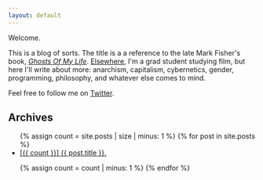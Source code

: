 ```yaml
---
layout: default
---
```


Welcome.

This is a blog of sorts. The title is a a reference to the late Mark Fisher's book, *[Ghosts Of My Life](https://thequietus.com/articles/13004-mark-fisher-ghosts-of-my-life-extract)*. [Elsewhere]({{site.homepage}}), I'm a grad student studying film, but here I'll write about more: anarchism, capitalism, cybernetics, gender, programming, philosophy, and whatever else comes to mind.

Feel free to follow me on [Twitter](http://twitter.com/{{site.twitter}}).

## Archives
<ul class="post-list">
{% assign count = site.posts | size | minus: 1 %}
{% for post in site.posts %}
<li><a href="{{ site.url }}{{ site.baseurl }}{{ post.url }}">[{{ count }}] {{ post.title }}.</a><!-- <div class="post-meta">{{ post.date | date: '%-d %B %Y' | downcase }}</div> --></li>

{% assign count = count | minus: 1 %}
{% endfor %}
</ul>